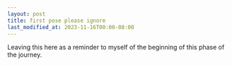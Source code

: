 ```yaml
---
layout: post
title: first pose please ignore
last_modified_at: 2023-11-16T00:00-08:00
---
```


Leaving this here as a reminder to myself of the beginning of this phase of the journey.
